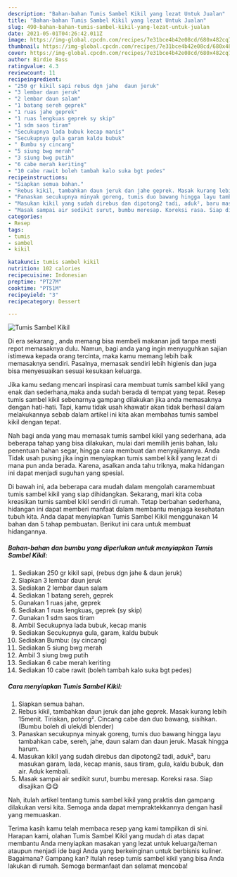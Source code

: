 ```yaml
---
description: "Bahan-bahan Tumis Sambel Kikil yang lezat Untuk Jualan"
title: "Bahan-bahan Tumis Sambel Kikil yang lezat Untuk Jualan"
slug: 490-bahan-bahan-tumis-sambel-kikil-yang-lezat-untuk-jualan
date: 2021-05-01T04:26:42.011Z
image: https://img-global.cpcdn.com/recipes/7e31bce4b42e08cd/680x482cq70/tumis-sambel-kikil-foto-resep-utama.jpg
thumbnail: https://img-global.cpcdn.com/recipes/7e31bce4b42e08cd/680x482cq70/tumis-sambel-kikil-foto-resep-utama.jpg
cover: https://img-global.cpcdn.com/recipes/7e31bce4b42e08cd/680x482cq70/tumis-sambel-kikil-foto-resep-utama.jpg
author: Birdie Bass
ratingvalue: 4.3
reviewcount: 11
recipeingredient:
- "250 gr kikil sapi rebus dgn jahe  daun jeruk"
- "3 lembar daun jeruk"
- "2 lembar daun salam"
- "1 batang sereh geprek"
- "1 ruas jahe geprek"
- "1 ruas lengkuas geprek sy skip"
- "1 sdm saos tiram"
- "Secukupnya lada bubuk kecap manis"
- "Secukupnya gula garam kaldu bubuk"
- " Bumbu sy cincang"
- "5 siung bwg merah"
- "3 siung bwg putih"
- "6 cabe merah keriting"
- "10 cabe rawit boleh tambah kalo suka bgt pedes"
recipeinstructions:
- "Siapkan semua bahan."
- "Rebus kikil, tambahkan daun jeruk dan jahe geprek. Masak kurang lebih 15menit. Tiriskan, potong². Cincang cabe dan duo bawang, sisihkan. (Bumbu boleh di ulek/di blender)"
- "Panaskan secukupnya minyak goreng, tumis duo bawang hingga layu tambahkan cabe, sereh, jahe, daun salam dan daun jeruk. Masak hingga harum."
- "Masukan kikil yang sudah direbus dan dipotong2 tadi, aduk², baru masukan garam, lada, kecap manis, saus tiram, gula, kaldu bubuk, dan air. Aduk kembali."
- "Masak sampai air sedikit surut, bumbu meresap. Koreksi rasa. Siap disajikan 😋😋"
categories:
- Resep
tags:
- tumis
- sambel
- kikil

katakunci: tumis sambel kikil 
nutrition: 102 calories
recipecuisine: Indonesian
preptime: "PT27M"
cooktime: "PT51M"
recipeyield: "3"
recipecategory: Dessert

---
```



![Tumis Sambel Kikil](https://img-global.cpcdn.com/recipes/7e31bce4b42e08cd/680x482cq70/tumis-sambel-kikil-foto-resep-utama.jpg)

Di era  sekarang , anda memang bisa membeli makanan jadi tanpa mesti repot memasaknya dulu. Namun, bagi anda yang ingin menyuguhkan sajian istimewa kepada orang tercinta, maka kamu memang lebih baik memasaknya sendiri. Pasalnya, memasak sendiri lebih higienis dan juga bisa menyesuaikan sesuai kesukaan keluarga.

Jika kamu sedang mencari inspirasi cara membuat tumis sambel kikil yang enak dan sederhana,maka anda sudah berada di tempat yang tepat. Resep tumis sambel kikil  sebenarnya gampang dilakukan jika anda memasaknya dengan hati-hati. Tapi, kamu tidak usah khawatir akan tidak berhasil dalam melakukannya 
sebab dalam artikel ini kita akan membahas tumis sambel kikil dengan tepat.  



Nah bagi anda yang mau memasak tumis sambel kikil yang sederhana, ada beberapa tahap yang bisa dilakukan, mulai dari memilih jenis bahan, lalu penentuan bahan segar, hingga cara membuat dan menyajikannya. Anda Tidak usah pusing jika ingin menyiapkan tumis sambel kikil yang lezat di mana pun anda berada. Karena, asalkan anda  tahu triknya, maka hidangan ini dapat menjadi suguhan yang spesial.

Di bawah ini, ada beberapa cara mudah dalam mengolah caramembuat tumis sambel kikil yang siap dihidangkan. Sekarang, mari kita coba kreasikan tumis sambel kikil sendiri di rumah. Tetap berbahan sederhana, hidangan ini dapat memberi manfaat dalam membantu menjaga kesehatan tubuh kita. Anda dapat menyiapkan Tumis Sambel Kikil menggunakan 14 bahan dan 5 tahap pembuatan. Berikut ini cara untuk membuat hidangannya.

<!--inarticleads1-->

##### Bahan-bahan dan bumbu yang diperlukan untuk menyiapkan Tumis Sambel Kikil:

1. Sediakan 250 gr kikil sapi, (rebus dgn jahe &amp; daun jeruk)
1. Siapkan 3 lembar daun jeruk
1. Sediakan 2 lembar daun salam
1. Sediakan 1 batang sereh, geprek
1. Gunakan 1 ruas jahe, geprek
1. Sediakan 1 ruas lengkuas, geprek (sy skip)
1. Gunakan 1 sdm saos tiram
1. Ambil Secukupnya lada bubuk, kecap manis
1. Sediakan Secukupnya gula, garam, kaldu bubuk
1. Sediakan  Bumbu: (sy cincang)
1. Sediakan 5 siung bwg merah
1. Ambil 3 siung bwg putih
1. Sediakan 6 cabe merah keriting
1. Sediakan 10 cabe rawit (boleh tambah kalo suka bgt pedes)




<!--inarticleads2-->

##### Cara menyiapkan Tumis Sambel Kikil:

1. Siapkan semua bahan.
1. Rebus kikil, tambahkan daun jeruk dan jahe geprek. Masak kurang lebih 15menit. Tiriskan, potong². Cincang cabe dan duo bawang, sisihkan. (Bumbu boleh di ulek/di blender)
1. Panaskan secukupnya minyak goreng, tumis duo bawang hingga layu tambahkan cabe, sereh, jahe, daun salam dan daun jeruk. Masak hingga harum.
1. Masukan kikil yang sudah direbus dan dipotong2 tadi, aduk², baru masukan garam, lada, kecap manis, saus tiram, gula, kaldu bubuk, dan air. Aduk kembali.
1. Masak sampai air sedikit surut, bumbu meresap. Koreksi rasa. Siap disajikan 😋😋




Nah, itulah artikel tentang  tumis sambel kikil  yang praktis dan gampang dilakukan versi kita. Semoga anda dapat mempraktekkannya dengan hasil yang memuaskan. 

Terima kasih kamu telah membaca resep yang kami tampilkan di sini. Harapan kami, olahan  Tumis Sambel Kikil yang mudah di atas dapat membantu Anda menyiapkan masakan yang lezat untuk keluarga/teman ataupun menjadi ide bagi Anda yang berkeinginan untuk berbisnis kuliner. Bagaimana? Gampang kan? Itulah resep tumis sambel kikil yang bisa Anda lakukan di rumah. Semoga bermanfaat dan selamat mencoba!

